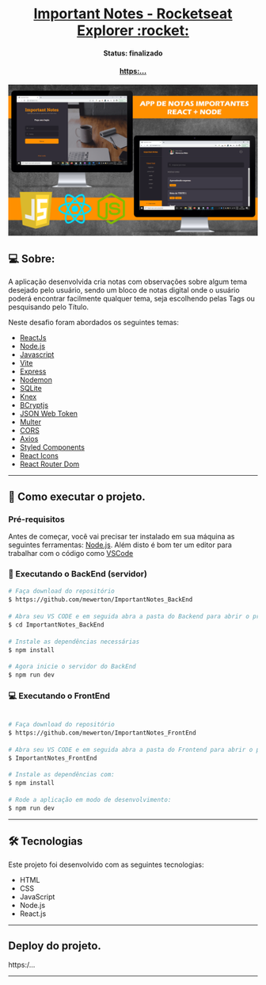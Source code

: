<p align="center">
  <h1 align="center"><a href="#">Important Notes - Rocketseat Explorer :rocket: </a></h1>
</p>

<h4 align="center"> 
	 Status: finalizado
</h4>
<p align="center">
  <h4 align="center"><a href="#">https:...</a></h4>
</p>

<p align="center">
  <img width="800" src="./src/assets/notesimage.png">
</p>

## 💻 Sobre:

A aplicação desenvolvida cria notas com observações sobre algum tema desejado pelo usuário, sendo um bloco de notas digital onde o usuário poderá encontrar facilmente qualquer tema, seja escolhendo pelas Tags ou pesquisando pelo Título.

Neste desafio foram abordados os seguintes temas:

- [ReactJs](https://reactjs.org)
- [Node.js](https://nodejs.org/en/)
- [Javascript](https://developer.mozilla.org/pt-BR/docs/Web/JavaScript)
- [Vite](https://vitejs.dev/)
- [Express](https://expressjs.com)
- [Nodemon](https://nodemon.io/)
- [SQLite](https://www.sqlite.org/index.html)
- [Knex](https://knexjs.org/)
- [BCryptjs](https://www.npmjs.com/package/bcryptjs)
- [JSON Web Token](https://www.npmjs.com/package/jsonwebtoken)
- [Multer](https://www.npmjs.com/package/multer)
- [CORS](https://www.npmjs.com/package/cors)
- [Axios](https://www.npmjs.com/package/axios)
- [Styled Components](https://styled-components.com/)
- [React Icons](https://react-icons.github.io/react-icons/)
- [React Router Dom](https://react-icons.github.io/react-icons/)
---

## 🚀 Como executar o projeto.

### Pré-requisitos

Antes de começar, você vai precisar ter instalado em sua máquina as seguintes ferramentas:
[Node.js](https://nodejs.org/en/). 
Além disto é bom ter um editor para trabalhar com o código como [VSCode](https://code.visualstudio.com/)


### 🚧 Executando o BackEnd (servidor)

```bash
# Faça download do repositório
$ https://github.com/mewerton/ImportantNotes_BackEnd

# Abra seu VS CODE e em seguida abra a pasta do Backend para abrir o projeto
$ cd ImportantNotes_BackEnd

# Instale as dependências necessárias
$ npm install

# Agora inicie o servidor do BackEnd
$ npm run dev

```

### 💻 Executando o FrontEnd

```bash

# Faça download do repositório
$ https://github.com/mewerton/ImportantNotes_FrontEnd

# Abra seu VS CODE e em seguida abra a pasta do Frontend para abrir o projeto
$ ImportantNotes_FrontEnd

# Instale as dependências com:
$ npm install

# Rode a aplicação em modo de desenvolvimento:
$ npm run dev

```
---

## 🛠 Tecnologias

Este projeto foi desenvolvido com as seguintes tecnologias:

- HTML
- CSS
- JavaScript
- Node.js
- React.js

---

## Deploy do projeto.
https:/...


---
